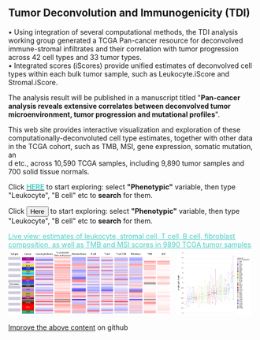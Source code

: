 ## Tumor Deconvolution and Immunogenicity (TDI)
• Using integration of several computational methods, the TDI analysis working group generated a TCGA Pan-cancer resource for deconvolved immune-stromal infiltrates and their correlation with tumor progression across 42 cell types and 33 tumor types.<br>
• Integrated scores (iScores) provide unified estimates of deconvolved cell types within each bulk tumor sample, such as Leukocyte.iScore and Stromal.iScore.<br>

The analysis result will be published in a manuscript titled "<B>Pan-cancer analysis reveals extensive correlates between deconvolved tumor microenvironment, tumor progression and mutational profiles</B>".<br>

This web site provides interactive visualization and exploration of these computationally-deconvoluted cell type estimates, together with other data in the TCGA cohort, such as TMB, MSI, gene expression, somatic mutation, an\
d etc., across 10,590 TCGA samples, including 9,890 tumor samples and 700 solid tissue normals.

Click [<span style="color:#4ecdc4;font-weight:bold">HERE</span>](/?bookmark=090c3e39c007fee19ba68eb23afe04bb) to start exploring: select <b>"Phenotypic"</b> variable, then type "Leukocyte", "B cell" etc to <b>search</b> for them.

Click <button class="cohortButton" data-bookmark="cb84763e7bbee40a0e300c95677c72b5">Here</button> to start exploring: select <b>"Phenotypic"</b> variable, then type "Leukocyte", "B cell" etc to <b>search</b> for them.

[<span style="color:#4ecdc4"><u>Live view: estimates of leukocyte, stromal cell, T cell, B cell, fibroblast composition, as well as TMB and MSI scores in 9890 TCGA tumor samples</u></span>](/?bookmark=2840719fafe8c991b8a147ae6ce22041)<br>
<a href="/?bookmark=2840719fafe8c991b8a147ae6ce22041"><img src="https://github.com/ucscXena/cohortMetaData/raw/master/hub_tdi.xenahubs.net/liveview.png" style="width:65%;"></a>
<a href="/?bookmark=c8aa079f00e0e16e77108350d1c01ef2"><img src="https://github.com/ucscXena/cohortMetaData/raw/master/hub_tdi.xenahubs.net/liveview_chart.png" style="width:30%;margin-left:10px"></a>

[Improve the above content](https://github.com/ucscXena/cohortMetaData/edit/master/hub_tdi.xenahubs.net/info.mdown) on github
